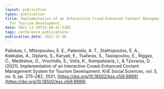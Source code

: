 ```yaml
---
layout: publication
types: publication
title: Implementation of an Interactive Crowd-Enhanced Content Management System
  for Tourism Development.
date: 2021-11-30T13:49:42.510Z
tags: conference_publications
publication_date: 2021-11-30
---
```

Paliokas, I., Mitsopoulou, E. E., Patenidis, A. T., Stathopoulos, E. A., Kokkalas, A., Diplaris, S., Karyati, E., Tsafaras, S., Tasiopoulou, E., Riggas, C., Meditskos, G., Vrochidis, S., Votis, K., Kompatsiaris, I., & Tzovaras, D. (2021). Implementation of an Interactive Crowd-Enhanced Content Management System for Tourism Development. KnE Social Sciences, vol. 5, no. 9, pp. 275–282, 2021, [https://doi.org/10.18502/kss.v5i9.9899](https://doi.org/10.18502/kss.v5i9.9899).